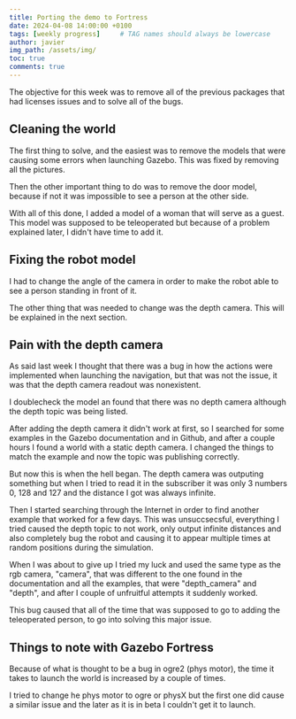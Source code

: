```yaml
---
title: Porting the demo to Fortress
date: 2024-04-08 14:00:00 +0100
tags: [weekly progress]     # TAG names should always be lowercase
author: javier
img_path: /assets/img/
toc: true
comments: true
---
```


The objective for this week was to remove all of the previous packages that had licenses issues and to solve all of the bugs.

## Cleaning the world

The first thing to solve, and the easiest was to remove the models that were causing some errors when launching Gazebo.
This was fixed by removing all the pictures.

Then the other important thing to do was to remove the door model, because if not it was impossible to see a person at the other side.

With all of this done, I added a model of a woman that will serve as a guest. This model was supposed to be teleoperated but because of a problem explained later, I didn't have time to add it.

## Fixing the robot model

I had to change the angle of the camera in order to make the robot able to see a person standing in front of it.

The other thing that was needed to change was the depth camera. This will be explained in the next section.

## Pain with the depth camera

As said last week I thought that there was a bug in how the actions were implemented when launching the navigation, but that was not the issue, it was that the depth camera readout was nonexistent.

I doublecheck the model an found that there was no depth camera although the depth topic was being listed.

After adding the depth camera it didn't work at first, so I searched for some examples in the Gazebo documentation and in Github, and after a couple hours I found a world with a static depth camera. I changed the things to match the example and now the topic was publishing correctly.

But now this is when the hell began. The depth camera was outputing something but when I tried to read it in the subscriber it was only 3 numbers 0, 128 and 127 and the distance I got was always infinite.

Then I started searching through the Internet in order to find another example that worked for a few days. This was unsuccsecsful, everything I tried caused the depth topic to not work, only output infinite distances and also completely bug the robot and causing it to appear multiple times at random positions during the simulation.

When I was about to give up I tried my luck and used the same type as the rgb camera, "camera", that was different to the one found in the documentation and all the examples, that were "depth_camera" and "depth", and after I couple of unfruitful attempts it suddenly worked.

This bug caused that all of the time that was supposed to go to adding the teleoperated person, to go into solving this major issue.  

## Things to note with Gazebo Fortress

Because of what is thought to be a bug in ogre2 (phys motor), the time it takes to launch the world is increased by a couple of times.

I tried to change he phys motor to ogre or physX but the first one did cause a similar issue and the later as it is in beta I couldn't get it to launch.
